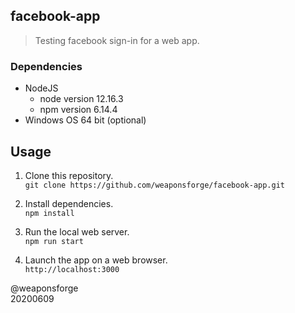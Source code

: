 ## facebook-app

> Testing facebook sign-in for a web app.


### Dependencies

- NodeJS
	- node version 12.16.3
	- npm version 6.14.4
- Windows OS 64 bit (optional)


## Usage

1. Clone this repository.  
`git clone https://github.com/weaponsforge/facebook-app.git`

2. Install dependencies.  
`npm install`

3. Run the local web server.  
`npm run start`

4. Launch the app on a web browser.  
`http://localhost:3000`

@weaponsforge  
20200609